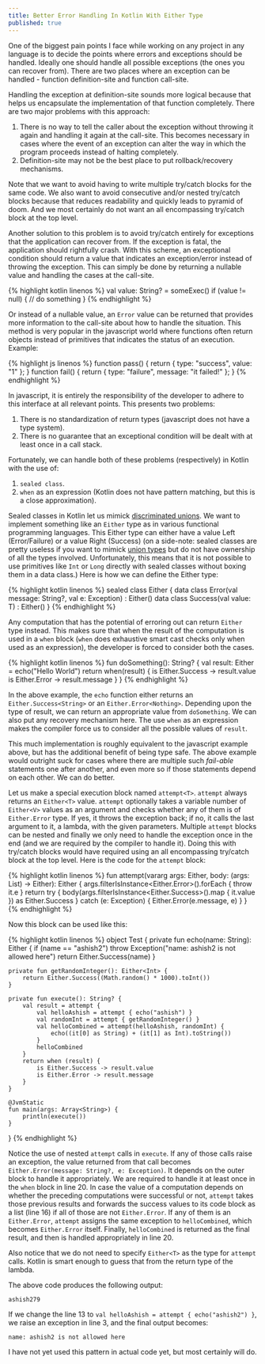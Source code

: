 ```yaml
---
title: Better Error Handling In Kotlin With Either Type
published: true
---
```

One of the biggest pain points I face while working on any project in any language is to decide the points where errors and exceptions should be handled. Ideally one should handle all possible exceptions (the ones you can recover from). There are two places where an exception can be handled - function definition-site and function call-site.

Handling the exception at definition-site sounds more logical because that helps us encapsulate the implementation of that function completely. There are two major problems with this approach:
1. There is no way to tell the caller about the exception without throwing it again and handling it again at the call-site. This becomes necessary in cases where the event of an exception can alter the way in which the program proceeds instead of halting completely.
2. Definition-site may not be the best place to put rollback/recovery mechanisms.

Note that we want to avoid having to write multiple try/catch blocks for the same code. We also want to avoid consecutive and/or nested try/catch blocks because that reduces readability and quickly leads to pyramid of doom. And we most certainly do not want an all encompassing try/catch block at the top level.

Another solution to this problem is to avoid try/catch entirely for exceptions that the application can recover from. If the exception is fatal, the application should rightfully crash. With this scheme, an exceptional condition should return a value that indicates an exception/error instead of throwing the exception. This can simply be done by returning a nullable value and handling the cases at the call-site.

{% highlight kotlin linenos %}
val value: String? = someExec()
if (value != null) {
    // do something
}
{% endhighlight %}

Or instead of a nullable value, an `Error` value can be returned that provides more information to the call-site about how to handle the situation. This method is very popular in the javascript world where functions often return objects instead of primitives that indicates the status of an execution. Example:

{% highlight js linenos %}
function pass() {
  return { type: "success", value: "1" };
}
function fail() {
  return { type: "failure", message: "it failed!" };
}
{% endhighlight %}

In javascript, it is entirely the responsibility of the developer to adhere to this interface at all relevant points. This presents two problems:
1. There is no standardization of return types (javascript does not have a type system).
2. There is no guarantee that an exceptional condition will be dealt with at least once in a call stack.

Fortunately, we can handle both of these problems (respectively) in Kotlin with the use of:
1. `sealed class`.
2. `when` as an expression (Kotlin does not have pattern matching, but this is a close approximation).

Sealed classes in Kotlin let us mimick [discriminated unions](https://www.typescriptlang.org/docs/handbook/advanced-types.html#discriminated-unions). We want to implement something like an `Either` type as in various functional programming languages. This Either type can either have a value Left (Error/Failure) or a value Right (Success) (on a side-note: sealed classes are pretty useless if you want to mimick [union types](https://discuss.kotlinlang.org/t/union-types/77/36) but do not have ownership of all the types involved. Unfortunately, this means that it is not possible to use primitives like `Int` or `Long` directly with sealed classes without boxing them in a data class.) Here is how we can define the Either type:

{% highlight kotlin linenos %}
sealed class Either<out T> {
    data class Error(val message: String?, val e: Exception) : Either<Nothing>()
    data class Success<T>(val value: T) : Either<T>()
}
{% endhighlight %}

Any computation that has the potential of erroring out can return `Either` type instead. This makes sure that when the result of the computation is used in a `when` block (`when` does exhaustive smart cast checks only when used as an expression), the developer is forced to consider both the cases.

{% highlight kotlin linenos %}
fun doSomething(): String? {
    val result: Either<String> = echo("Hello World")
    return when(result) {
        is Either.Success -> result.value
        is Either.Error -> result.message
    }
}
{% endhighlight %}

In the above example, the `echo` function either returns an `Either.Success<String>` or an `Either.Error<Nothing>`. Depending upon the type of result, we can return an appropriate value from `doSomething`. We can also put any recovery mechanism here. The use `when` as an expression makes the compiler force us to consider all the possible values of `result`.

This much implementation is roughly equivalent to the javascript example above, but has the additional benefit of being type safe. The above example would outright suck for cases where there are multiple such _fail-able_ statements one after another, and even more so if those statements depend on each other. We can do better.

Let us make a special execution block named `attempt<T>`. `attempt` always returns an `Either<T>` value. `attempt` optionally takes a variable number of `Either<V>` values as an argument and checks whether any of them is of `Either.Error` type. If yes, it throws the exception back; if no, it calls the last argument to it, a lambda, with the given parameters. Multiple `attempt` blocks can be nested and finally we only need to handle the exception once in the end (and we are required by the compiler to handle it). Doing this with try/catch blocks would have required using an all encompassing try/catch block at the top level. Here is the code for the `attempt` block:

{% highlight kotlin linenos %}
fun <T> attempt(vararg args: Either<Any>, body: (args: List<Any>) -> Either<T>): Either<T> {
    args.filterIsInstance<Either.Error>().forEach { throw it.e }
    return try {
        body(args.filterIsInstance<Either.Success<Any>>().map { it.value }) as Either.Success
    } catch (e: Exception) {
        Either.Error(e.message, e)
    }
}
{% endhighlight %}

Now this block can be used like this:

{% highlight kotlin linenos %}
object Test {
    private fun echo(name: String): Either<String> {
        if (name == "ashish2") throw Exception("name: ashish2 is not allowed here")
        return Either.Success(name)
    }

    private fun getRandomInteger(): Either<Int> {
        return Either.Success((Math.random() * 1000).toInt())
    }

    private fun execute(): String? {
        val result = attempt {
            val helloAshish = attempt { echo("ashish") }
            val randomInt = attempt { getRandomInteger() }
            val helloCombined = attempt(helloAshish, randomInt) {
                echo((it[0] as String) + (it[1] as Int).toString())
            }
            helloCombined
        }
        return when (result) {
            is Either.Success -> result.value
            is Either.Error -> result.message
        }
    }

    @JvmStatic
    fun main(args: Array<String>) {
        println(execute())
    }
}
{% endhighlight %}

Notice the use of nested `attempt` calls in `execute`. If any of those calls raise an exception, the value returned from that call becomes `Either.Error(message: String?, e: Exception)`. It depends on the outer block to handle it appropriately. We are required to handle it at least once in the `when` block in line 20. In case the value of a computation depends on whether the preceding computations were successful or not, `attempt` takes those previous results and forwards the success values to its code block as a list (line 16) if all of those are not `Either.Error`. If any of them is an `Either.Error`, `attempt` assigns the same exception to `helloCombined`, which becomes `Either.Error` itself. Finally, `helloCombined` is returned as the final result, and then is handled appropriately in line 20.

Also notice that we do not need to specify `Either<T>` as the type for `attempt` calls. Kotlin is smart enough to guess that from the return type of the lambda.

The above code produces the following output:

```
ashish279
```

If we change the line 13 to `val helloAshish = attempt { echo("ashish2") }`, we raise an exception in line 3, and the final output becomes:

```
name: ashish2 is not allowed here
```

I have not yet used this pattern in actual code yet, but most certainly will do.
